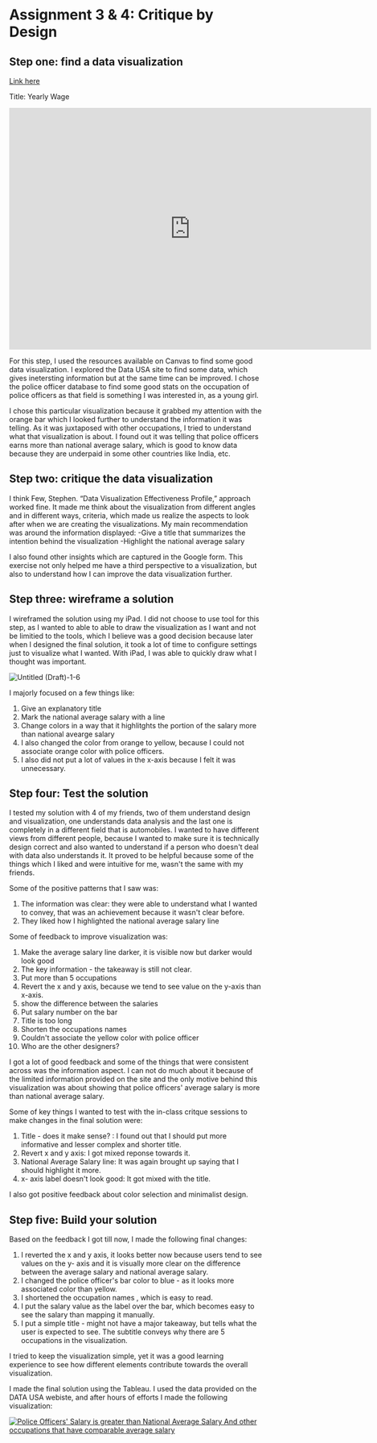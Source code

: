 # Assignment 3 & 4: Critique by Design

## Step one: find a data visualization

[Link here](https://datausa.io/profile/soc/police-officers)

Title: Yearly Wage

<iframe width="720px" height="480px" src="https://datausa.io/profile/soc/police-officers/employment/wage_by_industry?viz=false" frameborder="0" ></iframe>

For this step, I used the resources available on Canvas to find some good data visualization. I explored the Data USA site to find some data, which gives inetersting information but at the same time can be improved. I chose the police officer database to find some good stats on the occupation of police officers as that field is something I was interested in, as a young girl. 

I chose this particular visualization because it grabbed my attention with the orange bar which I looked further to understand the information it was telling. As it was juxtaposed with other occupations, I tried to understand what that visualization is about. I found out it was telling that police officers earns more than national average salary, which is good to know data because they are underpaid in some other countries like India, etc. 

## Step two: critique the data visualization

I think Few, Stephen. “Data Visualization Effectiveness Profile,” approach worked fine. It made me think about the visualization from different angles and in different ways, criteria, which made us realize the aspects to look after when we are creating the visualizations. 
My main recommendation was around the information displayed:
-Give a title that summarizes the intention behind the visualization
-Highlight the national average salary

I also found other insights which are captured in the Google form. This exercise not only helped me have a third perspective to a visualization, but also to understand how I can improve the data visualization further. 

## Step three: wireframe a solution

I wireframed the solution using my iPad. I did not choose to use tool for this step, as I wanted to able to able to draw the visualization as I want and not be limitied to the tools, which I believe was a good decision because later when I designed the final solution, it took a lot of time to configure settings just to visualize what I wanted. With iPad, I was able to quickly draw what I thought was important. 

![Untitled (Draft)-1-6](https://user-images.githubusercontent.com/90984614/152914577-5d867986-534b-4010-aa42-44ec355f7202.jpg)

I majorly focused on a few things like:
 1. Give an explanatory title 
 2. Mark the national average salary with a line 
 3. Change colors in a way that it highlitghts the portion of the salary more than national avearge salary 
 4. I also changed the color from orange to yellow, because I could not associate orange color with police officers. 
 5. I also did not put a lot of values in the x-axis because I felt it was unnecessary. 

## Step four: Test the solution

I tested my solution with 4 of my friends, two of them understand design and visualization, one understands data analysis and the last one is completely in a different field that is automobiles. I wanted to have different views from different people, because I wanted to make sure it is technically design correct and also wanted to understand if a person who doesn't deal with data also understands it. It proved to be helpful because some of the things which I liked and were intuitive  for me, wasn't the same with my friends.

Some of the positive patterns that I saw was: 
1. The information was clear: they were able to understand what I wanted to convey, that was an achievement because it wasn't clear before. 
2. They liked how I highlighted the national average salary line

Some of feedback to improve visualization was:
1. Make the average salary line darker, it is visible now but darker would look good
2. The key information - the takeaway is still not clear.
3. Put more than 5 occupations 
4. Revert the x and y axis, because we tend to see value on the y-axis than x-axis. 
5. show the difference between the salaries 
6. Put salary number on the bar
7. Title is too long
8. Shorten the occupations names
9. Couldn't associate the yellow color with police officer
10. Who are the other designers? 

I got a lot of good feedback and some of the things that were consistent across was the information aspect. I can not do much about it because of the limited information provided on the site and the only motive behind this visualization was about showing that police officers' average salary is more than national average salary. 

Some of key things I wanted to test with the in-class critque sessions to make changes in the final solution were:
1. Title - does it make sense? : I found out that I should put more informative and lesser complex and shorter title.
2. Revert x and y axis: I got mixed reponse towards it.
3. National Average Salary line: It was again brought up saying that I should highlight it more.
4. x- axis label doesn't look good: It got mixed with the title. 

I also got positive feedback about color selection and minimalist design.

## Step five: Build your solution

Based on the feedback I got till now, I made the following final changes:
1. I reverted the x and y axis, it looks better now because users tend to see values on the y- axis and it is visually more clear on the difference between the average salary and national average salary. 
2. I changed the police officer's bar color to blue - as it looks more associated color than yellow.
3. I shortened the occupation names , which is easy to read.
4. I put the salary value as the label over the bar, which becomes easy to see the salary than mapping it manually.
5. I put a simple title - might not have a major takeaway, but tells what the user is expected to see. The subtitle conveys why there are 5 occupations in the visualization. 

I tried to keep the visualization simple, yet it was a good learning experience to see how different elements contribute towards the overall visualization. 

I made the final solution using the Tableau. I used the data provided on the DATA USA webiste, and after hours of efforts I made the following visualization:

<div class='tableauPlaceholder' id='viz1644288873072' style='position: relative'><noscript><a href='#'><img alt='Police Officers&#39; Salary is greater than National Average Salary And other occupations that have comparable average salary  ' src='ZF&#47;ZFJ7JP3JK&#47;1_rss.png' style='border: none' /></a></noscript><object class='tableauViz'  style='display:none;'><param name='host_url' value='https%3A%2F%2Fpublic.tableau.com%2F' /> <param name='embed_code_version' value='3' /> <param name='path' value='shared&#47;ZFJ7JP3JK' /> <param name='toolbar' value='yes' /><param name='static_image' value='ZF&#47;ZFJ7JP3JK&#47;1.png' /> <param name='animate_transition' value='yes' /><param name='display_static_image' value='yes' /><param name='display_spinner' value='yes' /><param name='display_overlay' value='yes' /><param name='display_count' value='yes' /><param name='language' value='en-US' /><param name='filter' value='publish=yes' /></object></div>
<script type='text/javascript'>
  var divElement = document.getElementById('viz1644288873072');
  var vizElement = divElement.getElementsByTagName('object')[0];                    
  vizElement.style.width='100%';
  vizElement.style.height=(divElement.offsetWidth*0.75)+'px';
  var scriptElement = document.createElement('script');
  scriptElement.src = 'https://public.tableau.com/javascripts/api/viz_v1.js';
  vizElement.parentNode.insertBefore(scriptElement, vizElement);
</script>

